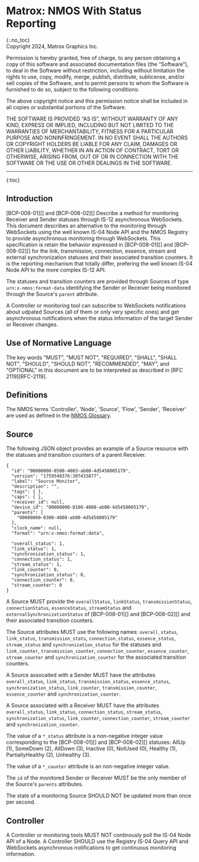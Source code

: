 # Matrox: NMOS With Status Reporting
{:.no_toc}  
Copyright 2024, Matrox Graphics Inc.

Permission is hereby granted, free of charge, to any person obtaining a copy of this software and associated documentation files (the “Software”), to deal in the Software without restriction, including without limitation the rights to use, copy, modify, merge, publish, distribute, sublicense, and/or sell copies of the Software, and to permit persons to whom the Software is furnished to do so, subject to the following conditions:

The above copyright notice and this permission notice shall be included in all copies or substantial portions of the Software.

THE SOFTWARE IS PROVIDED “AS IS”, WITHOUT WARRANTY OF ANY KIND, EXPRESS OR IMPLIED, INCLUDING BUT NOT LIMITED TO THE WARRANTIES OF MERCHANTABILITY, FITNESS FOR A PARTICULAR PURPOSE AND NONINFRINGEMENT. IN NO EVENT SHALL THE AUTHORS OR COPYRIGHT HOLDERS BE LIABLE FOR ANY CLAIM, DAMAGES OR OTHER LIABILITY, WHETHER IN AN ACTION OF CONTRACT, TORT OR OTHERWISE, ARISING FROM, OUT OF OR IN CONNECTION WITH THE SOFTWARE OR THE USE OR OTHER DEALINGS IN THE SOFTWARE.
  
---
  
{:toc}

## Introduction

[BCP-008-01][] and [BCP-008-02][] Describe a method for monitoring Receiver and Sender statuses through IS-12 asynchronous WebSockets. This document describes an alternative to the monitoring through WebSockets using the well known IS-04 Node API and the NMOS Registry to provide asynchronous monitoring through WebSockets. This specification is retain the behavior expressed in [BCP-008-01][] and [BCP-008-02][] for the link, transmission, connection, essence, stream and external synchronization statuses and their associated transition counters. It is the reporting mechanism that totally differ, prefering the well known IS-04 Node API to the more complex IS-12 API.

The statuses and transition counters are provided through Sources of type `urn:x-nmos:format-data` identifying the Sender or Receiver being monitored through the Source's `parent` attribute.

A Controller or monitoring tool can subscribe to WebSockets notifications about udpated Sources (all of them or only very specific ones) and get asynchronous notifications when the status information of the target Sender or Receiver changes.

## Use of Normative Language

The key words "MUST", "MUST NOT", "REQUIRED", "SHALL", "SHALL NOT", "SHOULD", "SHOULD NOT", "RECOMMENDED", "MAY", and "OPTIONAL" in this document are to be interpreted as described in [RFC 2119][RFC-2119].

## Definitions

The NMOS terms 'Controller', 'Node', 'Source', 'Flow', 'Sender', 'Receiver' are used as defined in the [NMOS Glossary](https://specs.amwa.tv/nmos/main/docs/Glossary.html).

## Source

The following JSON object provides an example of a Source resource with the statuses and transition counters of a parent Receiver. 

```
{
  "id": "00000000-0500-4003-ab00-4d5458005179",
  "version": "1759548376:307433877",
  "label": "Source Monitor",
  "description": "",
  "tags": { },
  "caps": { },
  "receiver_id": null,
  "device_id": "00000000-0100-4000-ab00-4d5458005179",
  "parents": [
    "00000000-0300-4000-ab00-4d5458005179"
  ],
  "clock_name": null,
  "format": "urn:x-nmos:format:data",

  "overall_status": 1,
  "link_status": 1,
  "synchronization_status": 1,
  "connection_status": 1,
  "stream_status": 1,
  "link_counter": 0,
  "synchronization_status": 0,
  "connection_counter": 0,
  "stream_counter": 0
}
```

A Source MUST provide the `overallStatus`, `linkStatus`, `transmissionStatus`, `connectionStatus`, `essenceStatus`, `streamStatus` and `externalSynchronizationStatus` of [BCP-008-01][] and [BCP-008-02][] and their associated transition counters.

The Source attributes MUST use the following names: `overall_status`, `link_status`, `transmission_statu`, `connection_status`, `essence_status`, `stream_status` and `synchronization_status` for the statuses and `link_counter`, `transmission_counter`, `connection_counter`, `essence_counter`, `stream_counter` and `synchronization_counter` for the associated transition counters.

A Source assocaited with a Sender MUST have the attributes `overall_status`, `link_status`, `transmission_status`, `essence_status`,  `synchronization_status`,  `link_counter`, `transmission_counter`, `essence_counter` and `synchronization_counter`.

A Source associated with a Receiver MUST have the attributes `overall_status`, `link_status`, `connection_status`, `stream_status`,  `synchronization_status`,  `link_counter`, `connection_counter`, `stream_counter` and `synchronization_counter`.

The value of a `*_status` attribute is a non-negative integer value corresponding to the [BCP-008-01][] and [BCP-008-02][] statuses: AllUp (1), SomeDown (2), AllDown (3), Inactive (0), NotUsed (0), Healthy (1), PartiallyHealthy (2), Unhealthy (3).

The value of a `*_counter` attribute is an non-negative integer value.

The `id` of the monitored Sender or Receiver MUST be the only member of the Source's `parents` attributes.

The state of a monitoring Source SHOULD NOT be updated more than once per second.

## Controller

A Controller or monitoring tools MUST NOT continously poll the IS-04 Node API of a Node. A Controller SHOULD use the Registry IS-04 Query API and WebSockets asynchronous notifications to get continuous monitoring information.


